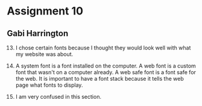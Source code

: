# Assignment 10
## Gabi Harrington


13. I chose certain fonts because I thought they would look well with what my website was about.

14. A system font is a font installed on the computer. A web font is a custom font that wasn't on a computer already. A web safe font is a font safe for the web. It is important to have a font stack because it tells the web page what fonts to display. 


15. I am very confused in this section.
